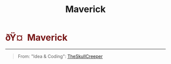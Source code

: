 ﻿---
lang: en-US
title: Maverick
prev: Lawyer
next: Opportunist
---

# <font color="#781717">ðŸ¤  <b>Maverick</b></font> <Badge text="Benign" type="tip" vertical="middle"/>
---

> From: "Idea & Coding": [TheSkullCreeper](https://github.com/Loonie-Toons)
